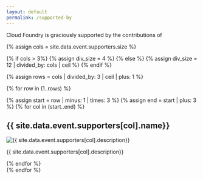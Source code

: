 ```yaml
---
layout: default
permalink: /supported-by
---
```


Cloud Foundry is graciously supported by the contributions of 

{% assign cols = site.data.event.supporters.size %}

{% if cols > 3%}
    {% assign div_size = 4 %}
{% else %}
    {% assign div_size = 12 | divided_by: cols | ceil %}
{% endif %}

{% assign rows = cols | divided_by: 3 | ceil | plus: 1 %}

{% for row in (1..rows) %}
<div class="row">
<!-- loop over supporters -->
{% assign start = row |  minus: 1 | times: 3 %}
{% assign end = start | plus:  3 %}
    {% for col in (start..end) %}
    <div class="col col-md-{{ div_size }}">
    <h2>{{ site.data.event.supporters[col].name}}</h2>
    <img src="{{site.url}}/assets/img/{{site.data.event.supporters[col].logo}}" class="rounded mx-auto d-block timeline-image img-fluid " style="max-width: auto; max-height: 100px;" alt="{{ site.data.event.supporters[col].description}}">
    <p>{{ site.data.event.supporters[col].description}}</p>
    </div>
    {% endfor %}
</div>
{% endfor %}
